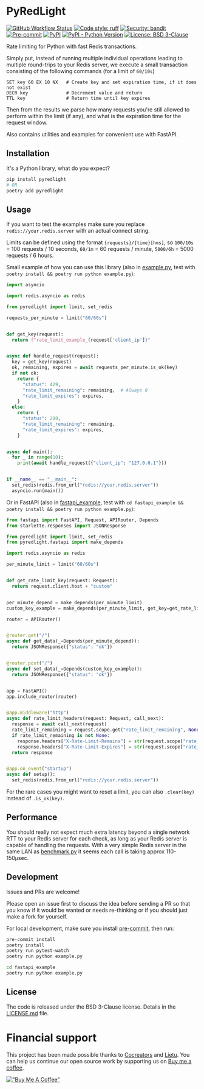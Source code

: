 # PyRedLight

[![GitHub Workflow Status](https://img.shields.io/github/actions/workflow/status/cocreators-ee/pyredlight/publish.yaml)](https://github.com/cocreators-ee/pyredlight/actions/workflows/publish.yaml)
[![Code style: ruff](https://img.shields.io/endpoint?url=https://raw.githubusercontent.com/astral-sh/ruff/main/assets/badge/v2.json)](https://github.com/astral-sh/ruff)
[![Security: bandit](https://img.shields.io/badge/security-bandit-green.svg)](https://github.com/PyCQA/bandit)
[![Pre-commit](https://img.shields.io/badge/pre--commit-enabled-brightgreen?logo=pre-commit&logoColor=white)](https://github.com/cocreators-ee/pyredlight/blob/master/.pre-commit-config.yaml)
[![PyPI](https://img.shields.io/pypi/v/pyredlight)](https://pypi.org/project/pyredlight/)
[![PyPI - Python Version](https://img.shields.io/pypi/pyversions/pyredlight)](https://pypi.org/project/pyredlight/)
[![License: BSD 3-Clause](https://img.shields.io/badge/License-BSD%203--Clause-blue.svg)](https://opensource.org/licenses/BSD-3-Clause)

Rate limiting for Python with fast Redis transactions.

Simply put, instead of running multiple individual operations leading to multiple round-trips to your Redis server, we
execute a small transaction consisting of the following commands (for a limit of `60/10s`)

```
SET key 60 EX 10 NX   # Create key and set expiration time, if it does not exist
DECR key              # Decrement value and return
TTL key               # Return time until key expires
```

Then from the results we parse how many requests you're still allowed to perform within the limit (if any), and what is
the expiration time for the request window.

Also contains utilities and examples for convenient use with FastAPI.


## Installation

It's a Python library, what do you expect?

```bash
pip install pyredlight
# OR
poetry add pyredlight
```

## Usage

If you want to test the examples make sure you replace `redis://your.redis.server` with an actual connect string.

Limits can be defined using the format `{requests}/{time}[hms]`, so `100/10s` = 100 requests / 10 seconds, `60/1m` = 60 requests / minute, `5000/6h` = 5000 requests / 6 hours.

Small example of how you can use this library (also in [example.py](./example.py), test
with `poetry install && poetry run python example.py`):

```python
import asyncio

import redis.asyncio as redis

from pyredlight import limit, set_redis

requests_per_minute = limit("60/60s")


def get_key(request):
  return f"rate_limit_example_{request['client_ip']}"


async def handle_request(request):
  key = get_key(request)
  ok, remaining, expires = await requests_per_minute.is_ok(key)
  if not ok:
    return {
      "status": 429,
      "rate_limit_remaining": remaining,  # Always 0
      "rate_limit_expires": expires,
    }
  else:
    return {
      "status": 200,
      "rate_limit_remaining": remaining,
      "rate_limit_expires": expires,
    }


async def main():
  for _ in range(10):
    print(await handle_request({"client_ip": "127.0.0.1"}))


if __name__ == "__main__":
  set_redis(redis.from_url("redis://your.redis.server"))
  asyncio.run(main())
```

Or in FastAPI (also in [fastapi_example](./fastapi_example), test
with `cd fastapi_example && poetry install && poetry run python example.py`):

```python
from fastapi import FastAPI, Request, APIRouter, Depends
from starlette.responses import JSONResponse

from pyredlight import limit, set_redis
from pyredlight.fastapi import make_depends

import redis.asyncio as redis

per_minute_limit = limit("60/60s")


def get_rate_limit_key(request: Request):
  return request.client.host + "custom"


per_minute_depend = make_depends(per_minute_limit)
custom_key_example = make_depends(per_minute_limit, get_key=get_rate_limit_key)

router = APIRouter()


@router.get("/")
async def get_data(_=Depends(per_minute_depend)):
  return JSONResponse({"status": "ok"})


@router.post("/")
async def set_data(_=Depends(custom_key_example)):
  return JSONResponse({"status": "ok"})


app = FastAPI()
app.include_router(router)


@app.middleware("http")
async def rate_limit_headers(request: Request, call_next):
  response = await call_next(request)
  rate_limit_remaining = request.scope.get("rate_limit_remaining", None)
  if rate_limit_remaining is not None:
    response.headers["X-Rate-Limit-Remains"] = str(request.scope["rate_limit_remaining"])
    response.headers["X-Rate-Limit-Expires"] = str(request.scope["rate_limit_expires"])
  return response


@app.on_event("startup")
async def setup():
  set_redis(redis.from_url("redis://your.redis.server"))
```

For the rare cases you might want to reset a limit, you can also `.clear(key)` instead of `.is_ok(key)`.

## Performance

You should really not expect much extra latency beyond a single network RTT to your Redis server for each check, as long as your Redis server is capable of handling the requests. With a very simple Redis server in the same LAN as [benchmark.py](./benchmark.py) it seems each call is taking approx 110-150μsec.

## Development

Issues and PRs are welcome!

Please open an issue first to discuss the idea before sending a PR so that you know if it would be wanted or needs
re-thinking or if you should just make a fork for yourself.

For local development, make sure you install [pre-commit](https://pre-commit.com/#install), then run:

```bash
pre-commit install
poetry install
poetry run pytest-watch
poetry run python example.py

cd fastapi_example
poetry run python example.py
```

## License

The code is released under the BSD 3-Clause license. Details in the [LICENSE.md](./LICENSE.md) file.

# Financial support

This project has been made possible thanks to [Cocreators](https://cocreators.ee) and [Lietu](https://lietu.net). You
can help us continue our open source work by supporting us
on [Buy me a coffee](https://www.buymeacoffee.com/cocreators).

[!["Buy Me A Coffee"](https://www.buymeacoffee.com/assets/img/custom_images/orange_img.png)](https://www.buymeacoffee.com/cocreators)
